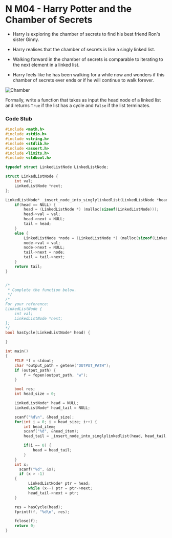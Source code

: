 # N M04 - Harry Potter and the Chamber of Secrets

-   Harry is exploring the chamber of secrets to find his best
    friend Ron's sister Ginny.
-   Harry realises that the chamber of secrets is like a singly
    linked list.

-   Walking forward in the chamber of secrets is comparable to
    iterating to the next element in a linked list.

-   Harry feels like he has been walking for a while now and
    wonders if this chamber of secrets ever ends or if he will
    continue to walk forever.

![Chamber](https://s3.amazonaws.com/hr-assets/0/1499649309-11408c8208-b.jpg)

Formally, write a function that takes as input the head node of a
linked list and returns `True` if the list has a cycle and `False`
if the list terminates.

### Code Stub

```c
#include <math.h>
#include <stdio.h>
#include <string.h>
#include <stdlib.h>
#include <assert.h>
#include <limits.h>
#include <stdbool.h>

typedef struct LinkedListNode LinkedListNode;

struct LinkedListNode {
    int val;
    LinkedListNode *next;
};

LinkedListNode* _insert_node_into_singlylinkedlist(LinkedListNode *head, LinkedListNode *tail, int val) {
    if(head == NULL) {
        head = (LinkedListNode *) (malloc(sizeof(LinkedListNode)));
        head->val = val;
        head->next = NULL;
        tail = head;
    }
    else {
        LinkedListNode *node = (LinkedListNode *) (malloc(sizeof(LinkedListNode)));
        node->val = val;
        node->next = NULL;
        tail->next = node;
        tail = tail->next;
    }
    return tail;
}


/*
 * Complete the function below.
 */
/*
For your reference:
LinkedListNode {
    int val;
    LinkedListNode *next;
};
*/
bool hasCycle(LinkedListNode* head) {

}

int main()
{
    FILE *f = stdout;
    char *output_path = getenv("OUTPUT_PATH");
    if (output_path) {
        f = fopen(output_path, "w");
    }

    bool res;
    int head_size = 0;

    LinkedListNode* head = NULL;
    LinkedListNode* head_tail = NULL;

    scanf("%d\n", &head_size);
    for(int i = 0; i < head_size; i++) {
        int head_item;
        scanf("%d", &head_item);
        head_tail = _insert_node_into_singlylinkedlist(head, head_tail, head_item);

        if(i == 0) {
            head = head_tail;
        }
    }
    int x;
      scanf("%d", &x);
      if (x > -1)
    {
          LinkedListNode* ptr = head;
          while (x--) ptr = ptr->next;
          head_tail->next = ptr;
    }

    res = hasCycle(head);
    fprintf(f, "%d\n", res);

    fclose(f);
    return 0;
}
```
